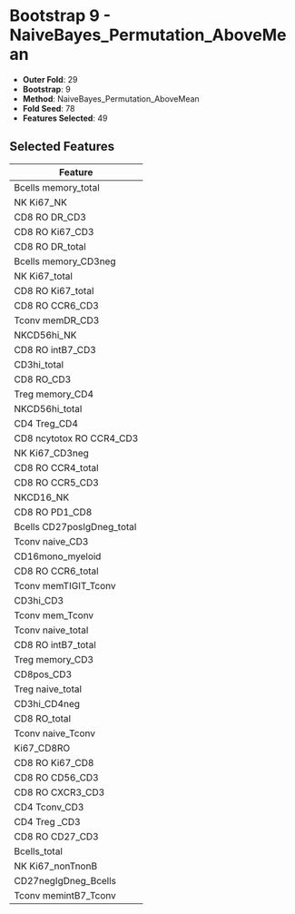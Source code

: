 # Bootstrap 9 - NaiveBayes_Permutation_AboveMean

- **Outer Fold**: 29
- **Bootstrap**: 9
- **Method**: NaiveBayes_Permutation_AboveMean
- **Fold Seed**: 78
- **Features Selected**: 49

## Selected Features

| Feature |
|---------|
| Bcells memory_total |
| NK Ki67_NK |
| CD8 RO DR_CD3 |
| CD8  RO Ki67_CD3 |
| CD8 RO DR_total |
| Bcells memory_CD3neg |
| NK Ki67_total |
| CD8 RO Ki67_total |
| CD8 RO CCR6_CD3 |
| Tconv memDR_CD3 |
| NKCD56hi_NK |
| CD8 RO intB7_CD3 |
| CD3hi_total |
| CD8 RO_CD3 |
| Treg memory_CD4 |
| NKCD56hi_total |
| CD4 Treg_CD4 |
| CD8 ncytotox RO CCR4_CD3 |
| NK Ki67_CD3neg |
| CD8 RO CCR4_total |
| CD8 RO CCR5_CD3 |
| NKCD16_NK |
| CD8 RO PD1_CD8 |
| Bcells CD27posIgDneg_total |
| Tconv naive_CD3 |
| CD16mono_myeloid |
| CD8 RO CCR6_total |
| Tconv memTIGIT_Tconv |
| CD3hi_CD3 |
| Tconv mem_Tconv |
| Tconv naive_total |
| CD8 RO intB7_total |
| Treg memory_CD3 |
| CD8pos_CD3 |
| Treg naive_total |
| CD3hi_CD4neg |
| CD8 RO_total |
| Tconv naive_Tconv |
| Ki67_CD8RO |
| CD8 RO Ki67_CD8 |
| CD8 RO CD56_CD3 |
| CD8 RO CXCR3_CD3 |
| CD4 Tconv_CD3 |
| CD4 Treg _CD3 |
| CD8 RO CD27_CD3 |
| Bcells_total |
| NK Ki67_nonTnonB |
| CD27negIgDneg_Bcells |
| Tconv memintB7_Tconv |
